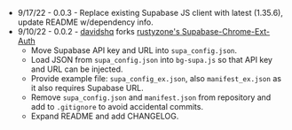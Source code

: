 - 9/17/22 - 0.0.3 - Replace existing Supabase JS client with latest (1.35.6), update README w/dependency info.
- 9/10/22 - 0.0.2 - [davidshq](https://github.com/davidshq/) forks [rustyzone's Supabase-Chrome-Ext-Auth](https://github.com/rustyzone/Supabase-Chrome-Ext-Auth)
    - Move Supabase API key and URL into `supa_config.json`.
    - Load JSON from `supa_config.json` into `bg-supa.js` so that API key and URL can be injected.
    - Provide example file: `supa_config_ex.json`, also `manifest_ex.json` as it also requires Supabase URL.
    - Remove `supa_config.json` and `manifest.json` from repository and add to `.gitignore` to avoid accidental commits.
    - Expand README and add CHANGELOG.
